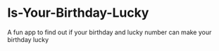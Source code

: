 # Is-Your-Birthday-Lucky
A fun app to find out if your birthday and lucky number can make your birthday lucky
